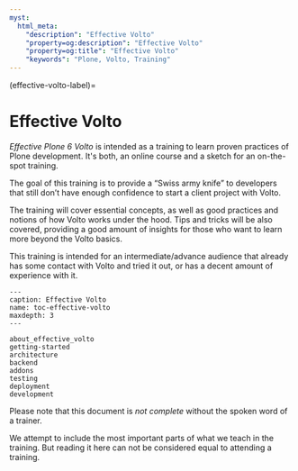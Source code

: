 ```yaml
---
myst:
  html_meta:
    "description": "Effective Volto"
    "property=og:description": "Effective Volto"
    "property=og:title": "Effective Volto"
    "keywords": "Plone, Volto, Training"
---
```


(effective-volto-label)=

# Effective Volto

*Effective Plone 6 Volto* is intended as a training to learn proven practices of Plone development.
It's both, an online course and a sketch for an on-the-spot training.

The goal of this training is to provide a “Swiss army knife” to developers that still don’t have enough confidence to start a client project with Volto.

The training will cover essential concepts, as well as good practices and notions of how Volto works under the hood.
Tips and tricks will be also covered, providing a good amount of insights for those who want to learn more beyond the Volto basics.

This training is intended for an intermediate/advance audience that already has some contact with Volto and tried it out, or has a decent amount of experience with it.

```{toctree}
---
caption: Effective Volto
name: toc-effective-volto
maxdepth: 3
---

about_effective_volto
getting-started
architecture
backend
addons
testing
deployment
development
```

Please note that this document is *not complete* without the spoken word of a trainer.

We attempt to include the most important parts of what we teach in the training.
But reading it here can not be considered equal to attending a training.
